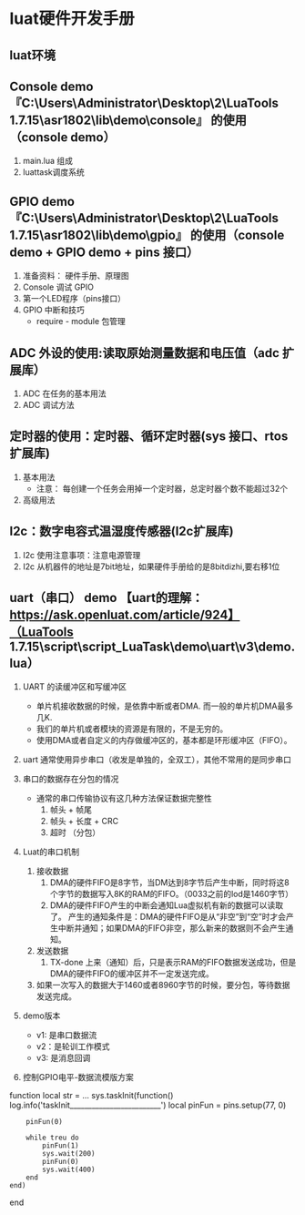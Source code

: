 # luat硬件开发手册

## luat环境

## Console demo『C:\Users\Administrator\Desktop\2\LuaTools 1.7.15\asr1802\lib\demo\console』 的使用（console demo）
1. main.lua 组成
2. luattask调度系统

## GPIO demo『C:\Users\Administrator\Desktop\2\LuaTools 1.7.15\asr1802\lib\demo\gpio』 的使用（console demo + GPIO demo + pins 接口）
1. 准备资料： 硬件手册、原理图
2. Console 调试 GPIO
3. 第一个LED程序（pins接口）
4. GPIO 中断和技巧
	- require - module 包管理

## ADC 外设的使用:读取原始测量数据和电压值（adc 扩展库）
1. ADC 在任务的基本用法
2. ADC 调试方法

## 定时器的使用：定时器、循环定时器(sys 接口、rtos扩展库)
1. 基本用法
	- 注意： 每创建一个任务会用掉一个定时器，总定时器个数不能超过32个
2. 高级用法

## I2c：数字电容式温湿度传感器(I2c扩展库)
1. I2c 使用注意事项：注意电源管理
2. I2c 从机器件的地址是7bit地址，如果硬件手册给的是8bitdizhi,要右移1位


## uart（串口） demo 【uart的理解：https://ask.openluat.com/article/924】（LuaTools 1.7.15\script\script_LuaTask\demo\uart\v3\demo.lua）
1. UART 的读缓冲区和写缓冲区
	- 单片机接收数据的时候，是依靠中断或者DMA. 而一般的单片机DMA最多几K.
	- 我们的单片机或者模块的资源是有限的，不是无穷的。
	- 使用DMA或者自定义的内存做缓冲区的，基本都是环形缓冲区（FIFO）。
2. uart 通常使用异步串口（收发是单独的，全双工），其他不常用的是同步串口
3. 串口的数据存在分包的情况
	- 通常的串口传输协议有这几种方法保证数据完整性
		1. 帧头 + 帧尾
		2. 帧头 + 长度 + CRC
		3. 超时 （分包）
4. Luat的串口机制
	1. 接收数据
		1. DMA的硬件FIFO是8字节，当DM达到8字节后产生中断，同时将这8个字节的数据写入8K的RAM的FIFO。（0033之前的lod是1460字节）
		2. DMA的硬件FIFO产生的中断会通知Lua虚拟机有新的数据可以读取了。 产生的通知条件是：DMA的硬件FIFO是从“非空”到“空”时才会产生中断并通知；如果DMA的FIFO非空，那么新来的数据则不会产生通知。
	2. 发送数据
		1. TX-done 上来（通知）后，只是表示RAM的FIFO数据发送成功，但是DMA的硬件FIFO的缓冲区并不一定发送完成。
	3. 如果一次写入的数据大于1460或者8960字节的时候，要分包，等待数据发送完成。
5. demo版本
	- v1: 是串口数据流
	- v2：是轮训工作模式
	- v3: 是消息回调

6. 控制GPIO电平-数据流模版方案

function 
    local str = ...
    sys.taskInit(function() 
        log.info('taskInit_________________________')
        local pinFun = pins.setup(77, 0)
        
        pinFun(0)

        while treu do
            pinFun(1)
            sys.wait(200)
            pinFun(0)
            sys.wait(400)
        end
    end)
end
















